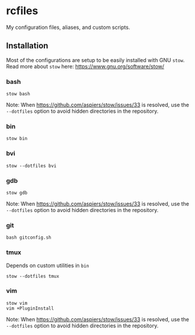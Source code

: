 # rcfiles

My configuration files, aliases, and custom scripts.

## Installation

Most of the configurations are setup to be easily installed with GNU `stow`.
Read more about `stow` here: https://www.gnu.org/software/stow/

### bash

```
stow bash
```

Note: When https://github.com/aspiers/stow/issues/33 is resolved, use the
`--dotfiles` option to avoid hidden directories in the repository.

### bin

```
stow bin
```

### bvi

```
stow --dotfiles bvi
```

### gdb

```
stow gdb
```

Note: When https://github.com/aspiers/stow/issues/33 is resolved, use the
`--dotfiles` option to avoid hidden directories in the repository.

### git

```
bash gitconfig.sh
```

### tmux

Depends on custom utilities in `bin`

```
stow --dotfiles tmux
```

### vim

```
stow vim
vim +PluginInstall
```

Note: When https://github.com/aspiers/stow/issues/33 is resolved, use the
`--dotfiles` option to avoid hidden directories in the repository.
